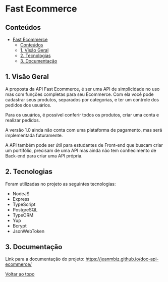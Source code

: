 # Fast Ecommerce

## Conteúdos

- [Fast Ecommerce](#fast-ecommerce)
  - [Conteúdos](#conteúdos)
  - [1. Visão Geral](#1-visão-geral)
  - [2. Tecnologias](#2-tecnologias)
  - [3. Documentação](#3-documentação)

## 1. Visão Geral

A proposta da API Fast Ecommerce, é ser uma API de simplicidade no uso mas com funções completas para seu Ecommerce. Com ela você pode cadastrar seus produtos, separados por categorias, e ter um controle dos pedidos dos usuários.

Para os usuários, é possível conferir todos os produtos, criar uma conta e realizar pedidos.

A versão 1.0 ainda não conta com uma plataforma de pagamento, mas será implementada futuramente.

A API também pode ser útil para estudantes de Front-end que buscam criar um portifólio, precisam de uma API mas ainda não tem conhecimento de Back-end para criar uma API própria.

## 2. Tecnologias

Foram utilizadas no projeto as seguintes tecnologias:

- NodeJS
- Express
- TypeScript
- PostgreSQL
- TypeORM
- Yup
- Bcrypt
- JsonWebToken

## 3. Documentação

Link para a documentação do projeto: https://jeanmbiz.github.io/doc-api-ecommerce/

[Voltar ao topo](#fast-ecommerce)
